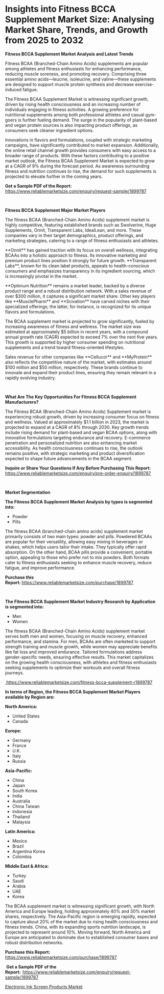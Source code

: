 <p><h1>Insights into Fitness BCCA Supplement Market Size: Analysing Market Share, Trends, and Growth from 2025 to 2032</h1></p><p><strong>Fitness BCCA Supplement Market Analysis and Latest Trends</strong></p>
<p><p>Fitness BCAA (Branched-Chain Amino Acids) supplements are popular among athletes and fitness enthusiasts for enhancing performance, reducing muscle soreness, and promoting recovery. Comprising three essential amino acids—leucine, isoleucine, and valine—these supplements are designed to support muscle protein synthesis and decrease exercise-induced fatigue.</p><p>The Fitness BCAA Supplement Market is witnessing significant growth, driven by rising health consciousness and an increasing number of individuals engaging in fitness activities. A growing preference for nutritional supplements among both professional athletes and casual gym-goers is further fueling demand. The surge in the popularity of plant-based and vegan protein sources is also impacting product offerings, as consumers seek cleaner ingredient options.</p><p>Innovations in flavors and formulations, coupled with strategic marketing campaigns, have significantly contributed to market expansion. Additionally, the online retail channel growth provides consumers with easy access to a broader range of products. With these factors contributing to a positive market outlook, the Fitness BCAA Supplement Market is expected to grow at a CAGR of 9% during the forecast period. As awareness surrounding fitness and nutrition continues to rise, the demand for such supplements is projected to elevate further in the coming years.</p></p>
<p><strong>Get a Sample PDF of the Report:&nbsp;</strong> <a href="https://www.reliablemarketsize.com/enquiry/request-sample/1899787?utm_campaign=3509&utm_medium=2&utm_source=Github&utm_content=ia&utm_term=06042025&utm_id=fitness-bcca-supplement">https://www.reliablemarketsize.com/enquiry/request-sample/1899787</a></p>
<p>&nbsp;</p>
<p><strong>Fitness BCCA Supplement Major Market Players</strong></p>
<p><p>The fitness BCAA (Branched-Chain Amino Acids) supplement market is highly competitive, featuring established brands such as Swolverine, Huge Supplements, Onnit, Transparent Labs, IdealLean, and more. These companies vary in their target demographics, product offerings, and marketing strategies, catering to a range of fitness enthusiasts and athletes.</p><p>**Onnit** has gained traction with its focus on overall wellness, integrating BCAAs into a holistic approach to fitness. Its innovative marketing and premium product lines position it strongly for future growth. **Transparent Labs**, known for its clean label products, appeals to health-conscious consumers and emphasizes transparency in its ingredient sourcing, which is increasingly pivotal in the market.</p><p>**Optimum Nutrition** remains a market leader, backed by a diverse product range and a robust distribution network. With a sales revenue of over $300 million, it captures a significant market share. Other key players like **MusclePharm** and **Scivation** have carved niches with their specialized offerings; the latter, for instance, is recognized for its unique flavors and formulations.</p><p>The BCAA supplement market is projected to grow significantly, fueled by increasing awareness of fitness and wellness. The market size was estimated at approximately $5 billion in recent years, with a compound annual growth rate (CAGR) expected to exceed 7% over the next five years. This growth is supported by higher consumer spending on nutritional supplements and a trend toward fitness-oriented lifestyles.</p><p>Sales revenue for other companies like **Cellucor** and **MyProtein** also reflects the competitive nature of the market, with estimates around $100 million and $50 million, respectively. These brands continue to innovate and expand their product lines, ensuring they remain relevant in a rapidly evolving industry.</p></p>
<p>&nbsp;</p>
<p><strong>What Are The Key Opportunities For Fitness BCCA Supplement Manufacturers?</strong></p>
<p><p>The Fitness BCAA (Branched-Chain Amino Acids) Supplement market is experiencing robust growth, driven by increasing consumer focus on fitness and wellness. Valued at approximately $1.1 billion in 2023, the market is projected to expand at a CAGR of 8% through 2030. Key growth trends include rising demand for plant-based and vegan BCAA options, along with innovative formulations targeting endurance and recovery. E-commerce penetration and personalized nutrition are also enhancing market accessibility. As health consciousness continues to rise, the outlook remains positive, with strategic marketing and product diversification expected to shape future advancements in the BCAA segment.</p></p>
<p><strong>Inquire or Share Your Questions If Any Before Purchasing This Report:</strong> <a href="https://www.reliablemarketsize.com/enquiry/pre-order-enquiry/1899787?utm_campaign=3509&utm_medium=2&utm_source=Github&utm_content=ia&utm_term=06042025&utm_id=fitness-bcca-supplement">https://www.reliablemarketsize.com/enquiry/pre-order-enquiry/1899787</a></p>
<p>&nbsp;</p>
<p><strong>Market Segmentation</strong></p>
<p><strong>The Fitness BCCA Supplement Market Analysis by types is segmented into:</strong></p>
<p><ul><li>Powder</li><li>Pills</li></ul></p>
<p><p>The fitness BCAA (branched-chain amino acids) supplement market primarily consists of two main types: powder and pills. Powdered BCAAs are popular for their versatility, allowing easy mixing in beverages or shakes, which helps users tailor their intake. They typically offer rapid absorption. On the other hand, BCAA pills provide a convenient, portable option, appealing to those who prefer not to mix powders. Both formats cater to fitness enthusiasts seeking to enhance muscle recovery, reduce fatigue, and improve performance.</p></p>
<p><strong>Purchase this Report:&nbsp;</strong><a href="https://www.reliablemarketsize.com/purchase/1899787?utm_campaign=3509&utm_medium=2&utm_source=Github&utm_content=ia&utm_term=06042025&utm_id=fitness-bcca-supplement">https://www.reliablemarketsize.com/purchase/1899787</a></p>
<p>&nbsp;</p>
<p><strong>The Fitness BCCA Supplement Market Industry Research by Application is segmented into:</strong></p>
<p><ul><li>Men</li><li>Women</li></ul></p>
<p><p>The fitness BCAA (Branched-Chain Amino Acids) supplement market serves both men and women, focusing on muscle recovery, enhanced performance, and stamina. For men, BCAAs are often marketed to support strength training and muscle growth, while women may appreciate benefits like fat loss and improved endurance. Tailored formulations address gender-specific needs, ensuring effective results. This market capitalizes on the growing health consciousness, with athletes and fitness enthusiasts seeking supplements to optimize their workouts and overall fitness journeys.</p></p>
<p><a href="https://www.reliablemarketsize.com/fitness-bcca-supplement-r1899787?utm_campaign=3509&utm_medium=2&utm_source=Github&utm_content=ia&utm_term=06042025&utm_id=fitness-bcca-supplement">&nbsp;https://www.reliablemarketsize.com/fitness-bcca-supplement-r1899787</a></p>
<p><strong>In terms of Region, the Fitness BCCA Supplement Market Players available by Region are:</strong></p>
<p>
    <p> <strong> North America: </strong>
        <ul>
            <li>United States</li>
            <li>Canada</li>
        </ul>
        </p> 
    <p> <strong> Europe: </strong>
        <ul>
            <li>Germany</li>
            <li>France</li>
            <li>U.K.</li>
            <li>Italy</li>
            <li>Russia</li>
        </ul>
        </p> 
    <p> <strong> Asia-Pacific: </strong>
        <ul>
            <li>China</li>
            <li>Japan</li>
            <li>South Korea</li>
            <li>India</li>
            <li>Australia</li>
            <li>China Taiwan</li>
            <li>Indonesia</li>
            <li>Thailand</li>
            <li>Malaysia</li>
        </ul>
        </p> 
    <p> <strong> Latin America: </strong>
        <ul>
            <li>Mexico</li>
            <li>Brazil</li>
            <li>Argentina Korea</li>
            <li>Colombia</li>
        </ul>
        </p> 
    <p> <strong> Middle East & Africa: </strong>
        <ul>
            <li>Turkey</li>
            <li>Saudi</li>
            <li>Arabia</li>
            <li>UAE</li>
            <li>Korea</li>
        </ul>
    </p>
    </p>
<p><p>The BCAA supplement market is witnessing significant growth, with North America and Europe leading, holding approximately 40% and 30% market shares, respectively. The Asia-Pacific region is emerging rapidly, expected to capture about 20% of the market due to rising health consciousness and fitness trends. China, with its expanding sports nutrition landscape, is projected to represent around 10%. Moving forward, North America and Europe are anticipated to dominate due to established consumer bases and robust distribution networks.</p></p>
<p><strong>Purchase this Report: </strong><a href="https://www.reliablemarketsize.com/purchase/1899787?utm_campaign=3509&utm_medium=2&utm_source=Github&utm_content=ia&utm_term=06042025&utm_id=fitness-bcca-supplement">https://www.reliablemarketsize.com/purchase/1899787</a></p>
<p>&nbsp;<strong>Get a Sample PDF of the Report:&nbsp;&nbsp;</strong><a href="https://www.reliablemarketsize.com/enquiry/request-sample/1899787?utm_campaign=3509&utm_medium=2&utm_source=Github&utm_content=ia&utm_term=06042025&utm_id=fitness-bcca-supplement">https://www.reliablemarketsize.com/enquiry/request-sample/1899787</a></p>
<p><strong></strong></p>
<p><p><a href="https://github.com/siertnamba7u/Market-Research-Report-List-1/blob/main/electronic-ink-screen-products-market.md?utm_campaign=3509&utm_medium=2&utm_source=Github&utm_content=ia&utm_term=06042025&utm_id=fitness-bcca-supplement">Electronic Ink Screen Products Market</a></p></p>